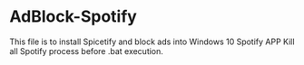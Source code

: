 # AdBlock-Spotify
This file is to install Spicetify and  block ads into Windows 10 Spotify APP
Kill all Spotify process before .bat execution. 
